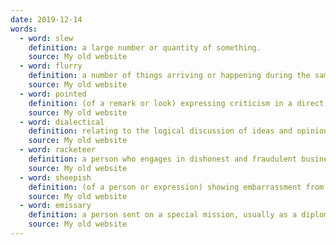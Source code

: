 ```yaml
---
date: 2019-12-14
words:
  - word: slew
    definition: a large number or quantity of something.
    source: My old website
  - word: flurry
    definition: a number of things arriving or happening during the same period.
    source: My old website
  - word: pointed
    definition: (of a remark or look) expressing criticism in a direct or unambiguous way.
    source: My old website
  - word: dialectical
    definition: relating to the logical discussion of ideas and opinions.
    source: My old website
  - word: racketeer
    definition: a person who engages in dishonest and fraudulent business dealings.
    source: My old website
  - word: sheepish
    definition: (of a person or expression) showing embarrassment from shame or a lack of self-confidence.
    source: My old website
  - word: emissary
    definition: a person sent on a special mission, usually as a diplomatic representative.
    source: My old website
---
```


